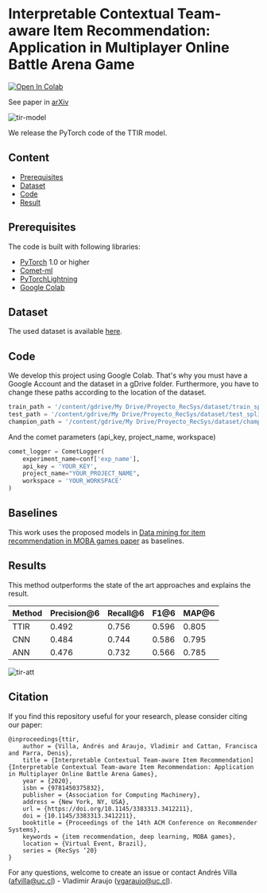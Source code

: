 # Interpretable Contextual Team-aware Item Recommendation: Application in Multiplayer Online Battle Arena Game

<a href="https://colab.research.google.com/github/ojedaf/IC-TIR-Lol/blob/master/model.ipynb">
  <img src="https://colab.research.google.com/assets/colab-badge.svg" alt="Open In Colab"/>
</a>

See paper in [arXiv](https://arxiv.org/abs/2007.15236)

![tir-model](https://github.com/ojedaf/IC-TIR-Lol/blob/master/images/model-1.png)

We release the PyTorch code of the TTIR model.

## Content

- [Prerequisites](#prerequisites)
- [Dataset](#dataset)
- [Code](#code)
- [Result](#testing)

## Prerequisites

The code is built with following libraries:

- [PyTorch](https://pytorch.org/) 1.0 or higher
- [Comet-ml](https://www.comet.ml/site/)
- [PyTorchLightning](https://github.com/PyTorchLightning/pytorch-lightning)
- [Google Colab](https://colab.research.google.com/)

## Dataset

The used dataset is available [here](https://drive.google.com/drive/folders/1lsCjmVrOA0stNiUguGWKN46fEqzzsXPH?usp=sharing).

## Code

We develop this project using Google Colab. That's why you must have a Google Account and the dataset in a gDrive folder. Furthermore, you have to change these paths according to the location of the dataset.

```python
train_path = '/content/gdrive/My Drive/Proyecto_RecSys/dataset/train_splits.pkl'
test_path = '/content/gdrive/My Drive/Proyecto_RecSys/dataset/test_splits.pkl'
champion_path = '/content/gdrive/My Drive/Proyecto_RecSys/dataset/champion_types.pkl'
```

And the comet parameters (api_key, project_name, workspace)

```python
comet_logger = CometLogger(
    experiment_name=conf['exp_name'],
    api_key = 'YOUR_KEY',
    project_name="YOUR_PROJECT_NAME",
    workspace = 'YOUR_WORKSPACE'
)
```

## Baselines

This work uses the proposed models in [Data mining for item recommendation in MOBA games paper](https://github.com/vgaraujov/RecSysLoL) as baselines.

## Results

This method outperforms the state of the art approaches and explains the result. 

Method | Precision@6 | Recall@6 | F1@6 | MAP@6 |
--- | --- | --- | --- |--- |
TTIR | 0.492 | 0.756 | 0.596 | 0.805 |
CNN | 0.484 | 0.744 | 0.586 | 0.795 | 
ANN | 0.476 | 0.732 | 0.566 | 0.785 |

![tir-att](https://github.com/ojedaf/IC-TIR-Lol/blob/master/images/attn-1.png)

## Citation

If you find this repository useful for your research, please consider citing our paper: 
```
@inproceedings{ttir,
    author = {Villa, Andrés and Araujo, Vladimir and Cattan, Francisca and Parra, Denis},
    title = {Interpretable Contextual Team-aware Item Recommendation]{Interpretable Contextual Team-aware Item Recommendation: Application in Multiplayer Online Battle Arena Games},
    year = {2020},
    isbn = {9781450375832},
    publisher = {Association for Computing Machinery},
    address = {New York, NY, USA},
    url = {https://doi.org/10.1145/3383313.3412211},
    doi = {10.1145/3383313.3412211},
    booktitle = {Proceedings of the 14th ACM Conference on Recommender Systems},
    keywords = {item recommendation, deep learning, MOBA games},
    location = {Virtual Event, Brazil},
    series = {RecSys ’20}
}
```

For any questions, welcome to create an issue or contact Andrés Villa (afvilla@uc.cl) - Vladimir Araujo (vgaraujo@uc.cl).
